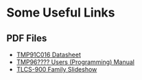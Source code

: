 # Some Useful Links

## PDF Files

* [TMP91C016 Datasheet](http://datasheet.datasheetarchive.com/originals/distributors/Datasheets-39/DSA-765247.pdf?_ga=1.37204192.1710837051.1483888925)
* [TMP96???? Users (Programming) Manual](http://bitsavers.informatik.uni-stuttgart.de/components/toshiba/1994_Toshiba_TLCS-900_16_Bit_Microcontroller.pdf)
* [TLCS-900 Family Slideshow](http://www.elzet80.de/files/produkte/programmierung/pdf/tosslides99.pdf)

